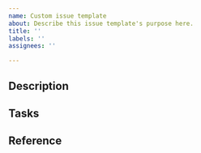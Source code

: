 ```yaml
---
name: Custom issue template
about: Describe this issue template's purpose here.
title: ''
labels: ''
assignees: ''

---
```


## Description


## Tasks


## Reference

